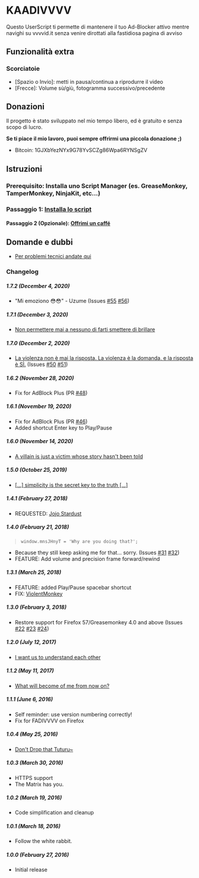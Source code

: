 # KAADIVVVV
Questo UserScript ti permette di mantenere il tuo Ad-Blocker attivo mentre navighi su vvvvid.it senza venire dirottati alla fastidiosa pagina di avviso

## Funzionalità extra
### Scorciatoie
* [Spazio o Invio]: metti in pausa/continua a riprodurre il video
* [Frecce]: Volume sù/giù, fotogramma successivo/precedente

## Donazioni
Il progetto è stato sviluppato nel mio tempo libero, ed è gratuito e senza scopo di lucro.

**Se ti piace il mio lavoro, puoi sempre offrirmi una piccola donazione ;)**

* Bitcoin: 1GJXbYezNYx9G78YvSCZg86Wpa6RYNSgZV

## Istruzioni
### Prerequisito: Installa uno Script Manager (es. GreaseMonkey, TamperMonkey, NinjaKit, etc...)
### Passaggio 1: [Installa lo script](https://openuserjs.org/install/Robotex/KAADIVVVV_-_vvvvid.it_Anti-Adblock_Killer.min.user.js)
#### Passaggio 2 (Opzionale): [Offrimi un caffé](https://github.com/Robotex/KAADIVVVV/blob/master/README.md#donazioni)

## Domande e dubbi
* [Per problemi tecnici andate qui](https://github.com/Robotex/KAADIVVVV/issues)

### Changelog
##### 1.7.2 (December 4, 2020)
>
* "Mi emoziono 😳😳" - Uzume (Issues [#55](https://github.com/Robotex/KAADIVVVV/issues/55) [#56](https://github.com/Robotex/KAADIVVVV/issues/56))

##### 1.7.1 (December 3, 2020)
>
* [Non permettere mai a nessuno di farti smettere di brillare](https://github.com/Robotex/KAADIVVVV/issues/53)

##### 1.7.0 (December 2, 2020)
>
* [La violenza non è mai la risposta. La violenza è la domanda, e la risposta è SÌ.](https://github.com/Robotex/KAADIVVVV/issues/51) (Issues [#50](https://github.com/Robotex/KAADIVVVV/issues/50) [#51](https://github.com/Robotex/KAADIVVVV/issues/51))

##### 1.6.2 (November 28, 2020)
>
* Fix for AdBlock Plus (PR [#48](https://github.com/Robotex/KAADIVVVV/pull/48))

##### 1.6.1 (November 19, 2020)
>
* Fix for AdBlock Plus (PR [#46](https://github.com/Robotex/KAADIVVVV/pull/46))
* Added shortcut Enter key to Play/Pause 

##### 1.6.0 (November 14, 2020)
>
* [A villain is just a victim whose story hasn't been told](https://github.com/Robotex/KAADIVVVV/issues/40)

##### 1.5.0 (October 25, 2019)
>
* [[...] simplicity is the secret key to the truth [...]](https://github.com/Robotex/KAADIVVVV/issues/37)

##### 1.4.1 (February 27, 2018)
>
* REQUESTED: [Jojo Stardust](https://greasyfork.org/it/forum/discussion/53105/richiesta-non-indispensabile)

##### 1.4.0 (February 21, 2018)
>
> `window.mnsJHnyT = 'Why are you doing that?';` 
* Because they still keep asking me for that... sorry. (Issues [#31](https://github.com/Robotex/KAADIVVVV/issues/31) [#32](https://github.com/Robotex/KAADIVVVV/issues/32))
* FEATURE: Add volume and precision frame forward/rewind

##### 1.3.1 (March 25, 2018)
>
* FEATURE: added Play/Pause spacebar shortcut
* FIX: [ViolentMonkey](https://github.com/Robotex/KAADIVVVV/issues/27)

##### 1.3.0 (February 3, 2018)
>
* Restore support for Firefox 57/Greasemonkey 4.0 and above (Issues [#22](https://github.com/Robotex/KAADIVVVV/issues/22) [#23](https://github.com/Robotex/KAADIVVVV/issues/23) [#24](https://github.com/Robotex/KAADIVVVV/issues/24))

##### 1.2.0 (July 12, 2017)
>
* [I want us to understand each other](https://github.com/Robotex/KAADIVVVV/issues/16)

##### 1.1.2 (May 11, 2017)
>
* [What will become of me from now on?](https://github.com/Robotex/KAADIVVVV/issues/14)

##### 1.1.1 (June 6, 2016)
>
* Self reminder: use version numbering correctly!
* Fix for FADIVVVV on Firefox

##### 1.0.4 (May 25, 2016)
>
* [Don't Drop that Tuturu~](https://github.com/Robotex/KAADIVVVV/issues/6)

##### 1.0.3 (March 30, 2016)
>
* HTTPS support
* The Matrix has you.

##### 1.0.2 (March 19, 2016)
>
* Code simplification and cleanup

##### 1.0.1 (March 18, 2016)
> 
* Follow the white rabbit.

##### 1.0.0 (February 27, 2016)
>
* Initial release
